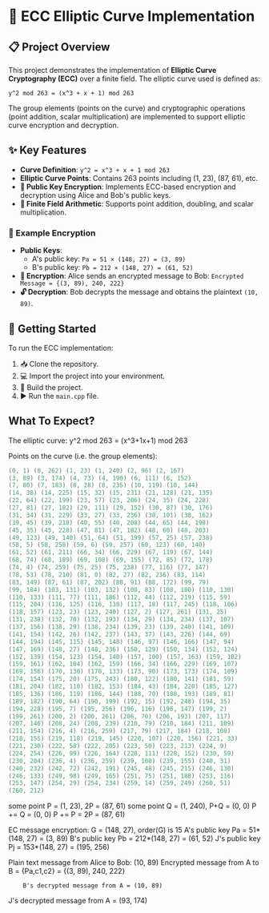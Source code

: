 # 🔐 ECC Elliptic Curve Implementation

## 📋 Project Overview
This project demonstrates the implementation of **Elliptic Curve Cryptography (ECC)** over a finite field. The elliptic curve used is defined as:

`y^2 mod 263 = (x^3 + x + 1) mod 263`

The group elements (points on the curve) and cryptographic operations (point addition, scalar multiplication) are implemented to support elliptic curve encryption and decryption.

## ✨ Key Features
- **Curve Definition**: `y^2 = x^3 + x + 1 mod 263`
- **Elliptic Curve Points**: Contains 263 points including (1, 23), (87, 61), etc.
- **🔑 Public Key Encryption**: Implements ECC-based encryption and decryption using Alice and Bob's public keys.
- **🧮 Finite Field Arithmetic**: Supports point addition, doubling, and scalar multiplication.

### 🔐 Example Encryption
- **Public Keys**:
  - A's public key: `Pa = 51 × (148, 27) = (3, 89)`
  - B's public key: `Pb = 212 × (148, 27) = (61, 52)`
- **🔐 Encryption**: Alice sends an encrypted message to Bob: 
`Encrypted Message = {(3, 89), 240, 222}`
- **🔓 Decryption**: Bob decrypts the message and obtains the plaintext `(10, 89)`.


## 🚀 Getting Started
To run the ECC implementation:
1. 📥 Clone the repository.
2. 💻 Import the project into your environment.
3. 🔨 Build the project.
4. ▶️ Run the `main.cpp` file.


## What To Expect?
The elliptic curve: y^2 mod 263 = (x^3+1x+1) mod 263

Points on the curve (i.e. the group elements):
```cpp
(0, 1) (0, 262) (1, 23) (1, 240) (2, 96) (2, 167)
(3, 89) (3, 174) (4, 73) (4, 190) (6, 111) (6, 152)
(7, 80) (7, 183) (8, 28) (8, 235) (10, 119) (10, 144)
(14, 38) (14, 225) (15, 32) (15, 231) (21, 128) (21, 135)
(22, 64) (22, 199) (23, 57) (23, 206) (24, 35) (24, 228)
(27, 81) (27, 182) (29, 111) (29, 152) (30, 87) (30, 176)
(31, 34) (31, 229) (33, 27) (33, 236) (38, 101) (38, 162)
(39, 45) (39, 218) (40, 55) (40, 208) (44, 65) (44, 198)
(45, 35) (45, 228) (47, 81) (47, 182) (48, 60) (48, 203)
(49, 123) (49, 140) (51, 64) (51, 199) (57, 25) (57, 238)
(58, 5) (58, 258) (59, 6) (59, 257) (60, 123) (60, 140)
(61, 52) (61, 211) (66, 34) (66, 229) (67, 119) (67, 144)
(68, 74) (68, 189) (69, 108) (69, 155) (72, 85) (72, 178)
(74, 4) (74, 259) (75, 25) (75, 238) (77, 116) (77, 147)
(78, 53) (78, 210) (81, 0) (82, 27) (82, 236) (83, 114)
(83, 149) (87, 61) (87, 202) (88, 91) (88, 172) (99, 79)
(99, 184) (103, 131) (103, 132) (108, 83) (108, 180) (110, 130)
(110, 133) (111, 77) (111, 186) (112, 44) (112, 219) (115, 59)
(115, 204) (116, 125) (116, 138) (117, 18) (117, 245) (118, 106)
(118, 157) (123, 23) (123, 240) (127, 2) (127, 261) (131, 25)
(131, 238) (132, 70) (132, 193) (134, 29) (134, 234) (137, 107)
(137, 156) (138, 29) (138, 234) (139, 23) (139, 240) (141, 109)
(141, 154) (142, 26) (142, 237) (143, 37) (143, 226) (144, 69)
(144, 194) (145, 115) (145, 148) (146, 97) (146, 166) (147, 94)
(147, 169) (148, 27) (148, 236) (150, 129) (150, 134) (152, 124)
(152, 139) (154, 123) (154, 140) (157, 100) (157, 163) (159, 102)
(159, 161) (162, 104) (162, 159) (166, 34) (166, 229) (169, 107)
(169, 156) (170, 130) (170, 133) (173, 90) (173, 173) (174, 109)
(174, 154) (175, 20) (175, 243) (180, 122) (180, 141) (181, 59)
(181, 204) (182, 110) (182, 153) (184, 43) (184, 220) (185, 127)
(185, 136) (186, 119) (186, 144) (188, 70) (188, 193) (189, 81)
(189, 182) (190, 64) (190, 199) (192, 15) (192, 248) (194, 35)
(194, 228) (195, 7) (195, 256) (196, 116) (196, 147) (199, 2)
(199, 261) (200, 2) (200, 261) (206, 70) (206, 193) (207, 117)
(207, 146) (208, 24) (208, 239) (210, 79) (210, 184) (211, 109)
(211, 154) (216, 4) (216, 259) (217, 79) (217, 184) (218, 108)
(218, 155) (219, 118) (219, 145) (220, 107) (220, 156) (221, 33)
(221, 230) (222, 58) (222, 205) (223, 50) (223, 213) (224, 9)
(224, 254) (226, 99) (226, 164) (228, 111) (228, 152) (230, 59)
(230, 204) (236, 4) (236, 259) (239, 108) (239, 155) (240, 31)
(240, 232) (242, 72) (242, 191) (245, 48) (245, 215) (246, 130)
(246, 133) (249, 98) (249, 165) (251, 75) (251, 188) (253, 116)
(253, 147) (254, 29) (254, 234) (259, 14) (259, 249) (260, 51)
(260, 212)
```
some point P  = (1, 23), 2P = (87, 61)
some point Q = (1, 240), P+Q = (0, 0)
P += Q = (0, 0)
P += P = 2P = (87, 61)

EC message encryption:
G = (148, 27), order(G) is 15
A's public key Pa = 51*(148, 27) = (3, 89)
B's public key Pb = 212*(148, 27) = (61, 52)
J's public key Pj = 153*(148, 27) = (195, 256)


Plain text message from Alice to Bob: (10, 89)
Encrypted message from A to B = {Pa,c1,c2} = {(3, 89), 240, 222}

        B's decrypted message from A = (10, 89)

J's decrypted message from A = (93, 174)



